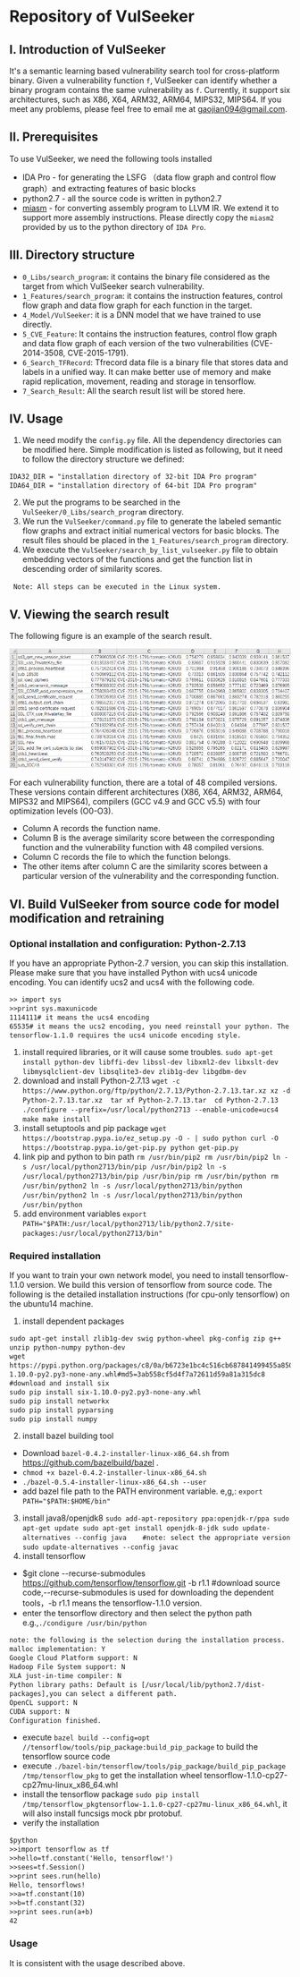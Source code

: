 
# Repository of  VulSeeker
## I. Introduction of VulSeeker
It's a semantic learning based vulnerability search tool for cross-platform binary. Given a vulnerability function `f`, VulSeeker can identify whether a binary program contains the same vulnerability as `f`. Currently, it support six architectures, such as X86, X64, ARM32, ARM64, MIPS32, MIPS64. If you meet any problems, please feel free to email me at gaojian094@gmail.com.

## II. Prerequisites
To use VulSeeker, we need the following tools installed
- IDA Pro - for generating the LSFG （data flow graph and control flow graph）and extracting features of basic blocks
- python2.7 - all the source code is written in python2.7 
- [miasm](https://github.com/cea-sec/miasm) - for converting assembly program to LLVM IR. We extend it to support more assembly instructions. Please directly copy the `miasm2` provided by us to the python directory of `IDA Pro`.

## III. Directory structure
- `0_Libs/search_program`: it contains the binary file considered as the target from which VulSeeker search vulnerability.
- `1_Features/search_program`: it contains the instruction features, control flow graph and data flow graph for each function in the target. 
- `4_Model/VulSeeker`: it is a DNN model that we have trained to use directly.
- `5_CVE_Feature`: It contains the instruction features, control flow graph and data flow graph of each version of the two vulnerabilities (CVE-2014-3508, CVE-2015-1791).
- `6_Search_TFRecord`: Tfrecord data file is a binary file that stores data and labels in a unified way. It can make better use of memory and make rapid replication, movement, reading and storage in tensorflow. 
- `7_Search_Result`: All the search result list will be stored here.

## IV. Usage
1. We need modify the `config.py` file. All the dependency directories can be modified here. Simple modification is listed as following, but it need to follow the directory structure we defined:
```
IDA32_DIR = "installation directory of 32-bit IDA Pro program"
IDA64_DIR = "installation directory of 64-bit IDA Pro program"
```
2. We put the programs to be searched in the `VulSeeker/0_Libs/search_program` directory.
3. We run the `VulSeeker/command.py` file to generate the labeled semantic flow graphs and extract initial numerical vectors for basic blocks. The result files should be placed in the `1_Features/search_program` directory.
4. We execute the `VulSeeker/search_by_list_vulseeker.py` file to obtain embedding vectors of the functions and get the function list in descending order of similarity scores. 

` Note: All steps can be executed in the Linux system.`

## V. Viewing the search result
The following figure is an example of the search result.

![avatar](./fig/search_example.png)

 For each vulnerability function, there are a total of 48 compiled versions. These versions contain different architectures (X86, X64, ARM32, ARM64, MIPS32 and MIPS64), compilers (GCC v4.9 and GCC v5.5) with four optimization levels (O0-O3). 
- Column A records the function name.
- Column B is the average similarity score between the corresponding function and the vulnerability function with 48 compiled versions.
- Column C records the file to which the function belongs.
- The other items after column C are the similarity scores between a particular version of the vulnerability and the corresponding function.


## VI. Build VulSeeker from source code for model modification and retraining
### Optional installation and configuration: Python-2.7.13
If you have an appropriate Python-2.7 version, you can skip this installation. Please make sure that you have installed Python with ucs4 unicode encoding. You can identify ucs2 and ucs4 with the following code.
```
>> import sys
>>print sys.maxunicode
1114111# it means the ucs4 encoding
65535# it means the ucs2 encoding, you need reinstall your python. The tensorflow-1.1.0 requires the ucs4 unicode encoding style.
```
1. install required libraries, or it will cause some troubles.
`sudo apt-get install python-dev libffi-dev libssl-dev libxml2-dev libxslt-dev libmysqlclient-dev libsqlite3-dev zlib1g-dev libgdbm-dev`
2. download and install Python-2.7.13
`wget -c https://www.python.org/ftp/python/2.7.13/Python-2.7.13.tar.xz
xz -d Python-2.7.13.tar.xz 
tar xf Python-2.7.13.tar 
cd Python-2.7.13
./configure --prefix=/usr/local/python2713 --enable-unicode=ucs4
make
make install
`
3. install setuptools and pip package
` wget https://bootstrap.pypa.io/ez_setup.py -O - | sudo python
curl -O https://bootstrap.pypa.io/get-pip.py
python get-pip.py
`
4. link pip and python to bin path
`rm /usr/bin/pip2
rm /usr/bin/pip2
ln -s /usr/local/python2713/bin/pip /usr/bin/pip2
ln -s /usr/local/python2713/bin/pip /usr/bin/pip
rm /usr/bin/python
rm /usr/bin/python2
ln -s /usr/local/python2713/bin/python /usr/bin/python2
ln -s /usr/local/python2713/bin/python /usr/bin/python
`
5. add environment variables 
`export PATH="$PATH:/usr/local/python2713/lib/python2.7/site-packages:/usr/local/python2713/bin"
`

### Required installation

If you want to train your own network model, you need to install tensorflow-1.1.0 version. We build this version of tensorflow from source code. The following is the detailed installation instructions (for cpu-only tensorflow) on the ubuntu14 machine.

1. install dependent packages
```
sudo apt-get install zlib1g-dev swig python-wheel pkg-config zip g++ unzip python-numpy python-dev
wget https://pypi.python.org/packages/c8/0a/b6723e1bc4c516cb687841499455a8505b44607ab535be01091c0f24f079/six-1.10.0-py2.py3-none-any.whl#md5=3ab558cf5d4f7a72611d59a81a315dc8 #download and install six
sudo pip install six-1.10.0-py2.py3-none-any.whl 
sudo pip install networkx
sudo pip install pyparsing
sudo pip install numpy
```
2. install bazel building tool
- Download `bazel-0.4.2-installer-linux-x86_64.sh` from https://github.com/bazelbuild/bazel .
- `chmod +x bazel-0.4.2-installer-linux-x86_64.sh`
- `./bazel-0.5.4-installer-linux-x86_64.sh --user`
- add bazel file path to the PATH environment variable. e,g,: `export PATH="$PATH:$HOME/bin"`
3. install java8/openjdk8
`sudo add-apt-repository ppa:openjdk-r/ppa
 sudo apt-get update
 sudo apt-get install openjdk-8-jdk
 sudo update-alternatives --config java    #note: select the appropriate version
 sudo update-alternatives --config javac`
4. install tensorflow
- $git clone --recurse-submodules https://github.com/tensorflow/tensorflow.git -b r1.1   #download source code,--recurse-submodules is used for downloading the dependent tools，-b r1.1 means the tensorflow-1.1.0 version.
-  enter the tensorflow directory and then select the python path
e.g.,`./condigure /usr/bin/python`
```
note: the following is the selection during the installation process.
malloc implementation: Y
Google Cloud Platform support: N
Hadoop File System support: N
XLA just-in-time compiler: N
Python library paths: Default is [/usr/local/lib/python2.7/dist-packages],you can select a different path.
OpenCL support: N
CUDA support: N
Configuration finished.
```
- execute `bazel build --config=opt //tensorflow/tools/pip_package:build_pip_package` to build the tensorflow source code
- execute `./bazel-bin/tensorflow/tools/pip_package/build_pip_package /tmp/tensorflow_pkg` to get the installation wheel tensorflow-1.1.0-cp27-cp27mu-linux_x86_64.whl
- install the tensorflow package `sudo pip install /tmp/tensorflow_pkgtensorflow-1.1.0-cp27-cp27mu-linux_x86_64.whl`, it will also install funcsigs mock pbr protobuf.
- verify the installation
```
$python
>>import tensorflow as tf
>>hello=tf.constant('Hello, tensorflow!')
>>sees=tf.Session()
>>print sees.run(hello)
Hello, tensorflows!
>>a=tf.constant(10)
>>b=tf.constant(32)
>>print sees.run(a+b)
42
```
### Usage
It is consistent with the usage described above.

